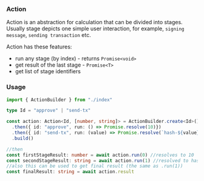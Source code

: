 ### Action 

Action is an abstraction for calculation that can be divided into stages. Usually stage depicts one simple user interaction, for example, `signing message`, `sending transaction` etc. 

Action has these features:
- run any stage (by index) - returns `Promise<void>`
- get result of the last stage - `Promise<T>`
- get list of stage identifiers

### Usage

```ts
import { ActionBuilder } from "./index"

type Id = "approve" | "send-tx"

const action: Action<Id, [number, string]> = ActionBuilder.create<Id>()
  .then({ id: "approve", run: () => Promise.resolve(10)})
  .then({ id: "send-tx", run: (value) => Promise.resolve(`hash-${value}`)})
  .build()

//then
const firstStageResult: number = await action.run(0) //resolves to 10
const secondStageResult: string = await action.run(1) //resolved to hash-10
//also this can be used to get final result (the same as .run(1))
const finalResult: string = await action.result
```
